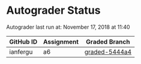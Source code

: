 # Autograder Status
Autograder last run at: November 17, 2018 at 11:40

| GitHub ID | Assignment | Graded Branch |
|-----------|------------|---------------|
| ianfergu | a6 | [graded-5444a4](https://github.com/Fall2018COMP401-001/a6-ianfergu/tree/graded-5444a4) | 
